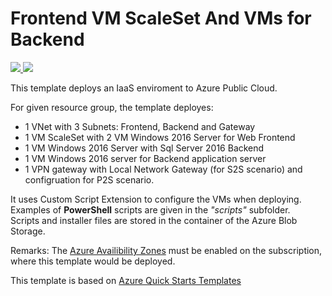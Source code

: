 # Frontend VM ScaleSet And VMs for Backend
<a href="https://portal.azure.com/#create/Microsoft.Template/uri/https%3A%2F%2Fraw.githubusercontent.com%2FSoruk%2FAzureRMTemplates%2Fmaster%2FFrontendVMScaleSetAndVMsBackend%2Ftemplate.json" target="_blank">
    <img src="http://azuredeploy.net/deploybutton.png"/>
</a>
<a href="http://armviz.io/#/?load=https%3A%2F%2Fraw.githubusercontent.com%2FSoruk%2FAzureRMTemplates%2Fmaster%2FFrontendVMScaleSetAndVMsBackend%2Ftemplate.json" target="_blank">
    <img src="http://armviz.io/visualizebutton.png"/>
</a>

This template deploys an IaaS enviroment to Azure Public Cloud.

For given resource group, the template deployes:
- 1 VNet with 3 Subnets: Frontend, Backend and Gateway
- 1 VM ScaleSet with 2 VM Windows 2016 Server for Web Frontend
- 1 VM Windows 2016 Server with Sql Server 2016 Backend
- 1 VM Windows 2016 server for Backend application server
- 1 VPN gateway with Local Network Gateway (for S2S scenario) and configruation for P2S scenario.

It uses Custom Script Extension to configure the VMs when deploying.
Examples of **PowerShell** scripts are given in the _"scripts"_ subfolder.  
Scripts and installer files are stored in the container of the Azure Blob Storage.

Remarks:
The [Azure Availibility Zones](http://aka.ms/azenroll) must be enabled on the subscription, where this template would be deployed.

This template is based on [Azure Quick Starts Templates](https://github.com/Azure/azure-quickstart-templates)
